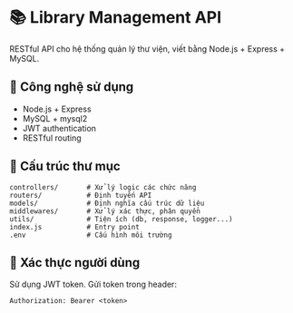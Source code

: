 # 📚 Library Management API

RESTful API cho hệ thống quản lý thư viện, viết bằng Node.js + Express + MySQL.

## 🚀 Công nghệ sử dụng
- Node.js + Express
- MySQL + mysql2
- JWT authentication
- RESTful routing

## 📂 Cấu trúc thư mục
```
controllers/       # Xử lý logic các chức năng
routers/           # Định tuyến API
models/            # Định nghĩa cấu trúc dữ liệu
middlewares/       # Xử lý xác thực, phân quyền
utils/             # Tiện ích (db, response, logger...)
index.js           # Entry point
.env               # Cấu hình môi trường
```

## 🔐 Xác thực người dùng
Sử dụng JWT token. Gửi token trong header:
```
Authorization: Bearer <token>
```
